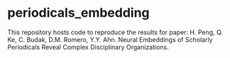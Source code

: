 # periodicals_embedding

This repository hosts code to reproduce the results for paper:
H. Peng, Q. Ke, C. Budak, D.M. Romero, Y.Y. Ahn. Neural Embeddings of Scholarly Periodicals Reveal Complex Disciplinary Organizations.
